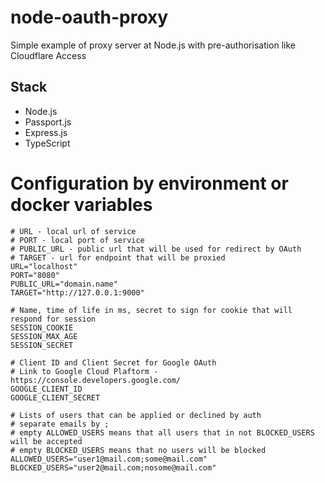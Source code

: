 # node-oauth-proxy

Simple example of proxy server at Node.js with pre-authorisation like Cloudflare Access

## Stack

- Node.js
- Passport.js
- Express.js
- TypeScript

# Configuration by environment or docker variables

```shell
# URL - local url of service
# PORT - local port of service
# PUBLIC_URL - public url that will be used for redirect by OAuth
# TARGET - url for endpoint that will be proxied
URL="localhost"
PORT="8080"
PUBLIC_URL="domain.name"
TARGET="http://127.0.0.1:9000"

# Name, time of life in ms, secret to sign for cookie that will respond for session
SESSION_COOKIE
SESSION_MAX_AGE
SESSION_SECRET

# Client ID and Client Secret for Google OAuth
# Link to Google Cloud Plaftorm - https://console.developers.google.com/
GOOGLE_CLIENT_ID
GOOGLE_CLIENT_SECRET

# Lists of users that can be applied or declined by auth
# separate emails by ;
# empty ALLOWED_USERS means that all users that in not BLOCKED_USERS will be accepted
# empty BLOCKED_USERS means that no users will be blocked
ALLOWED_USERS="user1@mail.com;some@mail.com"
BLOCKED_USERS="user2@mail.com;nosome@mail.com"
```
